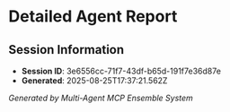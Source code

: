 # Detailed Agent Report

## Session Information
- **Session ID**: 3e6556cc-71f7-43df-b65d-191f7e36d87e
- **Generated**: 2025-08-25T17:37:21.562Z



*Generated by Multi-Agent MCP Ensemble System*
